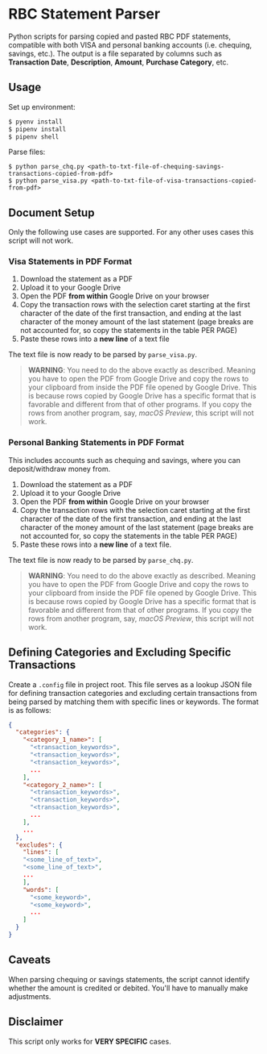 # RBC Statement Parser

Python scripts for parsing copied and pasted RBC PDF statements, compatible with both VISA and personal banking accounts (i.e. chequing, savings, etc.). The output is a file separated by columns such as **Transaction Date**, **Description**, **Amount**, **Purchase Category**, etc.

## Usage

Set up environment:

```sh
$ pyenv install
$ pipenv install
$ pipenv shell
```

Parse files:

```
$ python parse_chq.py <path-to-txt-file-of-chequing-savings-transactions-copied-from-pdf>
$ python parse_visa.py <path-to-txt-file-of-visa-transactions-copied-from-pdf>
```

## Document Setup

Only the following use cases are supported. For any other uses cases this script will not work.

### Visa Statements in PDF Format

1. Download the statement as a PDF
2. Upload it to your Google Drive
3. Open the PDF **from within** Google Drive on your browser
4. Copy the transaction rows with the selection caret starting at the first character of the date of the first transaction, and ending at the last character of the money amount of the last statement (page breaks are not accounted for, so copy the statements in the table PER PAGE)
5. Paste these rows into a **new line** of a text file

The text file is now ready to be parsed by `parse_visa.py`.

> **WARNING**: You need to do the above exactly as described. Meaning you have to open the PDF from Google Drive and copy the rows to your clipboard from inside the PDF file opened by Google Drive. This is because rows copied by Google Drive has a specific format that is favorable and different from that of other programs. If you copy the rows from another program, say, *macOS Preview*, this script will not work.

### Personal Banking Statements in PDF Format

This includes accounts such as chequing and savings, where you can deposit/withdraw money from.

1. Download the statement as a PDF
2. Upload it to your Google Drive
3. Open the PDF **from within** Google Drive on your browser
4. Copy the transaction rows with the selection caret starting at the first character of the date of the first transaction, and ending at the last character of the money amount of the last statement (page breaks are not accounted for, so copy the statements in the table PER PAGE)
5. Paste these rows into a **new line** of a text file.

The text file is now ready to be parsed by `parse_chq.py`.

> **WARNING**: You need to do the above exactly as described. Meaning you have to open the PDF from Google Drive and copy the rows to your clipboard from inside the PDF file opened by Google Drive. This is because rows copied by Google Drive has a specific format that is favorable and different from that of other programs. If you copy the rows from another program, say, *macOS Preview*, this script will not work.

## Defining Categories and Excluding Specific Transactions

Create a `.config` file in project root. This file serves as a lookup JSON file for defining transaction categories and excluding certain transactions from being parsed by matching them with specific lines or keywords. The format is as follows:

```json
{
  "categories": {
    "<category_1_name>": [
      "<transaction_keywords>",
      "<transaction_keywords>",
      "<transaction_keywords>",
      ...
    ],
    "<category_2_name>": [
      "<transaction_keywords>",
      "<transaction_keywords>",
      "<transaction_keywords>",
      ...
    ],
    ...
  },
  "excludes": {
    "lines": [
    "<some_line_of_text>",
    "<some_line_of_text>",
    ...
    ],
    "words": [
      "<some_keyword>",
      "<some_keyword>",
      ...
    ]
  }
}
```

## Caveats

When parsing chequing or savings statements, the script cannot identify whether the amount is credited or debited. You'll have to manually make adjustments.

## Disclaimer

This script only works for **VERY SPECIFIC** cases.
